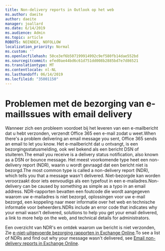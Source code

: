 ```yaml
---
title: Non-delivery reports in Outlook op het web
ms.author: daeite
author: daeite
manager: joallard
ms.date: 6/14/2019
ms.audience: Admin
ms.topic: article
ROBOTS: NOINDEX, NOFOLLOW
localization_priority: Normal
ms.custom: ''
ms.openlocfilehash: 50ce3ef6b507199914992c9ef580fb14dae552bd
ms.sourcegitcommit: efed0ae44bd6c61d751dd008b2885bd7e7d86521
ms.translationtype: MT
ms.contentlocale: nl-NL
ms.lasthandoff: 06/14/2019
ms.locfileid: "35001150"
---
```

# <a name="issues-with-email-delivery"></a><span data-ttu-id="e1e0c-102">Problemen met de bezorging van e-mail</span><span class="sxs-lookup"><span data-stu-id="e1e0c-102">Issues with email delivery</span></span>

<span data-ttu-id="e1e0c-103">Wanneer zich een probleem voordoet bij het leveren van een e-mailbericht dat u hebt verzonden, verzendt Office 365 een e-mail zodat u weet.</span><span class="sxs-lookup"><span data-stu-id="e1e0c-103">When there's a problem delivering an email message you sent, Office 365 sends an email to let you know.</span></span> <span data-ttu-id="e1e0c-104">Het e-mailbericht dat u ontvangt, is een bezorgingsstatusmelding, ook wel bekend als een bericht DSN of stuiteren.</span><span class="sxs-lookup"><span data-stu-id="e1e0c-104">The email you receive is a delivery status notification, also known as a DSN or bounce message.</span></span> <span data-ttu-id="e1e0c-105">Het meest voorkomende type heet een non-delivery report (NDR), waarin u wordt gevraagd dat een bericht niet is bezorgd.</span><span class="sxs-lookup"><span data-stu-id="e1e0c-105">The most common type is called a non-delivery report (NDR), which tells you that a message wasn't delivered.</span></span> <span data-ttu-id="e1e0c-106">Niet-bezorgde kan worden veroorzaakt door iets eenvoudigs als een typefout in een e-mailadres.</span><span class="sxs-lookup"><span data-stu-id="e1e0c-106">Non-delivery can be caused by something as simple as a typo in an email address.</span></span> <span data-ttu-id="e1e0c-107">NDR-rapporten bevatten een foutcode die wordt aangegeven waarom uw e-mailadres is niet bezorgd, oplossingen voor uw e-mail bezorgd, een koppeling naar meer informatie over het web en technische informatie voor beheerders.</span><span class="sxs-lookup"><span data-stu-id="e1e0c-107">NDRs include an error code that indicates why your email wasn't delivered, solutions to help you get your email delivered, a link to more help on the web, and technical details for administrators.</span></span>

<span data-ttu-id="e1e0c-108">Een overzicht van NDR's en ontdek waarom uw bericht is niet verzonden, Zie [e-niet-uitgevoerde bezorging rapporten in Exchange Online](https://docs.microsoft.com/exchange/mail-flow-best-practices/non-delivery-reports-in-exchange-online/non-delivery-reports-in-exchange-online).</span><span class="sxs-lookup"><span data-stu-id="e1e0c-108">To see a list of NDRs and find out why your message wasn't delivered, see [Email non-delivery reports in Exchange Online](https://docs.microsoft.com/exchange/mail-flow-best-practices/non-delivery-reports-in-exchange-online/non-delivery-reports-in-exchange-online).</span></span>